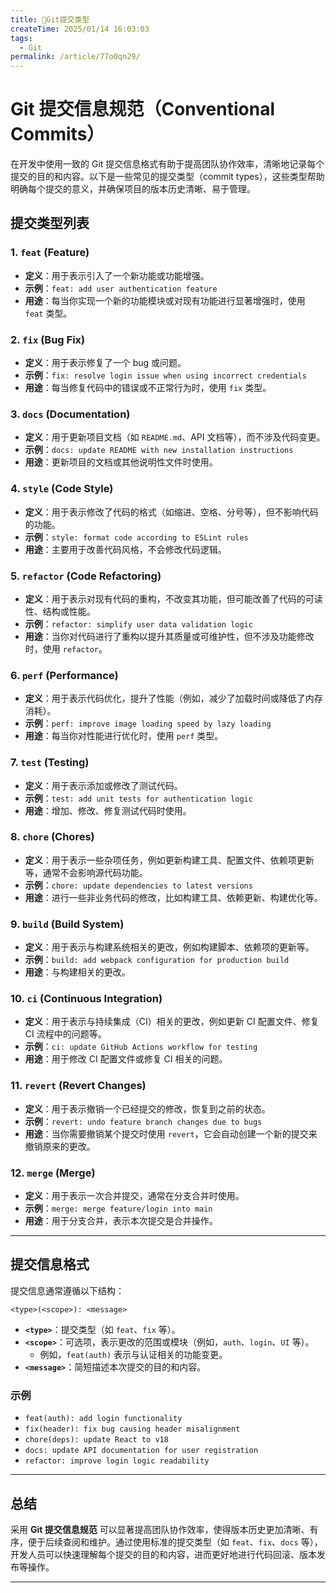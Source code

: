 ```yaml
---
title: 🐢Git提交类型
createTime: 2025/01/14 16:03:03
tags:
  - Git
permalink: /article/77o0qn29/
---
```


# Git 提交信息规范（Conventional Commits）

在开发中使用一致的 Git 提交信息格式有助于提高团队协作效率，清晰地记录每个提交的目的和内容。以下是一些常见的提交类型（commit types），这些类型帮助明确每个提交的意义，并确保项目的版本历史清晰、易于管理。

## 提交类型列表

### 1. **`feat`** (Feature)
- **定义**：用于表示引入了一个新功能或功能增强。
- **示例**：`feat: add user authentication feature`
- **用途**：每当你实现一个新的功能模块或对现有功能进行显著增强时，使用 `feat` 类型。

### 2. **`fix`** (Bug Fix)
- **定义**：用于表示修复了一个 bug 或问题。
- **示例**：`fix: resolve login issue when using incorrect credentials`
- **用途**：每当修复代码中的错误或不正常行为时，使用 `fix` 类型。

### 3. **`docs`** (Documentation)
- **定义**：用于更新项目文档（如 `README.md`、API 文档等），而不涉及代码变更。
- **示例**：`docs: update README with new installation instructions`
- **用途**：更新项目的文档或其他说明性文件时使用。

### 4. **`style`** (Code Style)
- **定义**：用于表示修改了代码的格式（如缩进、空格、分号等），但不影响代码的功能。
- **示例**：`style: format code according to ESLint rules`
- **用途**：主要用于改善代码风格，不会修改代码逻辑。

### 5. **`refactor`** (Code Refactoring)
- **定义**：用于表示对现有代码的重构，不改变其功能，但可能改善了代码的可读性、结构或性能。
- **示例**：`refactor: simplify user data validation logic`
- **用途**：当你对代码进行了重构以提升其质量或可维护性，但不涉及功能修改时，使用 `refactor`。

### 6. **`perf`** (Performance)
- **定义**：用于表示代码优化，提升了性能（例如，减少了加载时间或降低了内存消耗）。
- **示例**：`perf: improve image loading speed by lazy loading`
- **用途**：每当你对性能进行优化时，使用 `perf` 类型。

### 7. **`test`** (Testing)
- **定义**：用于表示添加或修改了测试代码。
- **示例**：`test: add unit tests for authentication logic`
- **用途**：增加、修改、修复测试代码时使用。

### 8. **`chore`** (Chores)
- **定义**：用于表示一些杂项任务，例如更新构建工具、配置文件、依赖项更新等，通常不会影响源代码功能。
- **示例**：`chore: update dependencies to latest versions`
- **用途**：进行一些非业务代码的修改，比如构建工具、依赖更新、构建优化等。

### 9. **`build`** (Build System)
- **定义**：用于表示与构建系统相关的更改，例如构建脚本、依赖项的更新等。
- **示例**：`build: add webpack configuration for production build`
- **用途**：与构建相关的更改。

### 10. **`ci`** (Continuous Integration)
- **定义**：用于表示与持续集成（CI）相关的更改，例如更新 CI 配置文件、修复 CI 流程中的问题等。
- **示例**：`ci: update GitHub Actions workflow for testing`
- **用途**：用于修改 CI 配置文件或修复 CI 相关的问题。

### 11. **`revert`** (Revert Changes)
- **定义**：用于表示撤销一个已经提交的修改，恢复到之前的状态。
- **示例**：`revert: undo feature branch changes due to bugs`
- **用途**：当你需要撤销某个提交时使用 `revert`，它会自动创建一个新的提交来撤销原来的更改。

### 12. **`merge`** (Merge)
- **定义**：用于表示一次合并提交，通常在分支合并时使用。
- **示例**：`merge: merge feature/login into main`
- **用途**：用于分支合并，表示本次提交是合并操作。

---

## 提交信息格式

提交信息通常遵循以下结构：

```
<type>(<scope>): <message>
```

- **`<type>`**：提交类型（如 `feat`、`fix` 等）。
- **`<scope>`**：可选项，表示更改的范围或模块（例如，`auth`、`login`、`UI` 等）。
    - 例如，`feat(auth)` 表示与认证相关的功能变更。
- **`<message>`**：简短描述本次提交的目的和内容。

### 示例

- `feat(auth): add login functionality`
- `fix(header): fix bug causing header misalignment`
- `chore(deps): update React to v18`
- `docs: update API documentation for user registration`
- `refactor: improve login logic readability`

---

## 总结

采用 **Git 提交信息规范** 可以显著提高团队协作效率，使得版本历史更加清晰、有序，便于后续查阅和维护。通过使用标准的提交类型（如 `feat`、`fix`、`docs` 等），开发人员可以快速理解每个提交的目的和内容，进而更好地进行代码回滚、版本发布等操作。

---